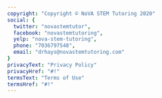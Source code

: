 ```yaml
---
copyright: "Copyright © NoVA STEM Tutoring 2020"
social: {
  twitter: "novastemtutor", 
  facebook: "novastemtutoring", 
  yelp: "nova-stem-tutoring", 
  phone: "7036797548", 
  email: "drhays@novastemtutoring.com"
}
privacyText: "Privacy Policy"
privacyHref: "#!"
termsText: "Terms of Use"
termsHref: "#!"
---
```

